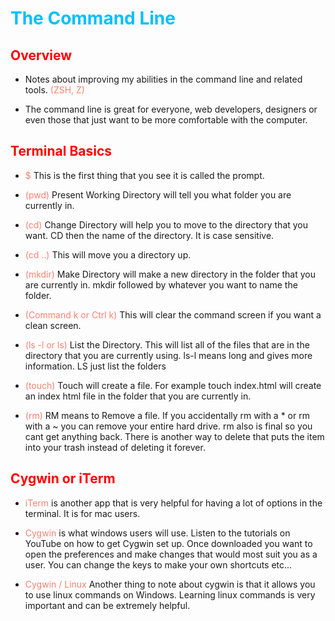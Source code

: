 # <span style= "color: #00bfff;"> The Command Line </span>

## <span style="color: red;">Overview</span>

*   Notes about improving my abilities in the command line and related tools. <span style="color: #FA8072;">(ZSH, Z)    </span>

*   The command line is great for everyone, web developers, designers or even those that just want to be more           comfortable with the computer.

## <span style="color: red;">Terminal Basics</span>

*   <span style="color: #FA8072;">$</span> This is the first thing that you see it is called the prompt.

*   <span style="color: #FA8072;">(pwd)</span>   Present Working Directory will tell you what folder you are            currently in.

*   <span style="color: #FA8072;">(cd)</span> Change Directory will help you to move to the directory that you          want.  CD then the name of the directory.  It is case sensitive.

*   <span style="color: #FA8072;">(cd ..)</span> This will move you a directory up.

*   <span style="color: #FA8072;">(mkdir)</span> Make Directory will make a new directory in the folder that you        are currently in. mkdir followed by whatever you want to name the folder. 

*   <span style="color: #FA8072;">(Command k or Ctrl k)</span> This will clear the command screen if you want a         clean screen.

*   <span style="color: #FA8072;">(ls -l or ls)</span> List the Directory.  This will list all of the files that        are in the directory that you are currently using.  ls-l means long and gives more information. LS just list        the folders

*   <span style="color: #FA8072;">(touch)</span>  Touch will create a file.  For example touch index.html will          create an index html file in the folder that you are currently in. 

*   <span style="color: #FA8072;">(rm)</span> RM means to Remove a file. If you accidentally rm with a * or rm with     a ~ you can remove your entire hard drive.  rm also is final so you cant get anything back. There is another        way to delete that puts the item into your trash instead of deleting it forever. 

## <span style="color: red;">Cygwin or iTerm</span>

*   <span style="color: #FA8072;">iTerm</span> is another app that is very helpful for having a lot of options in       the terminal.  It is for mac users.

*   <span style="color: #FA8072;">Cygwin</span> is what windows users will use.  Listen to the tutorials on YouTube     on how to get Cygwin set up. Once downloaded you want to open the preferences and make changes that would most      suit you as a user. You can change the keys to make your own shortcuts etc...

*   <span style="color: #FA8072;">Cygwin / Linux </span> Another thing to note about cygwin is that it allows you       to use linux commands on Windows. Learning linux commands is very important and can be extremely helpful. 





